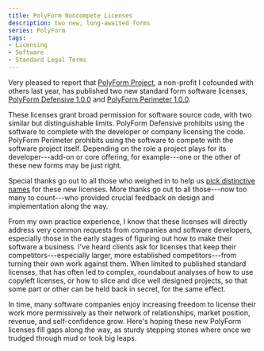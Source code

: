 ```yaml
---
title: PolyForm Noncompete Licenses
description: two new, long-awaited forms
series: PolyForm
tags:
- Licensing
- Software
- Standard Legal Terms
---
```


Very pleased to report that [PolyForm Project](https://polyformproject.org), a non-profit I cofounded with others last year, has published two new standard form software licenses, [PolyForm Defensive 1.0.0](https://polyformproject.org/licenses/defensive-licenses/1.0.0/) and [PolyForm Perimeter 1.0.0](https://polyformproject.org/licenses/perimeter/1.0.0/).

These licenses grant broad permission for software source code, with two similar but distinguishable limits.  PolyForm Defensive prohibits using the software to complete with the developer or company licensing the code.  PolyForm Perimeter prohibits using the software to compete with the software project itself.  Depending on the role a project plays for its developer---add-on or core offering, for example---one or the other of these new forms may be just right.

Special thanks go out to all those who weighed in to help us [pick distinctive names](https://writing.kemitchell.com/2020/04/04/Polyform-Noncompete-Licenses.html) for these new licenses. More thanks go out to all those---now too many to count---who provided crucial feedback on design and implementation along the way.

From my own practice experience, I know that these licenses will directly address very common requests from companies and software developers, especially those in the early stages of figuring out how to make their software a business.  I've heard clients ask for licenses that keep their competitors---especially larger, more established competitors---from turning their own work against them.  When limited to published standard licenses, that has often led to complex, roundabout analyses of how to use copyleft licenses, or how to slice and dice well designed projects, so that some part or other can be held back in secret, for the same effect.

In time, many software companies enjoy increasing freedom to license their work more permissively as their network of relationships, market position, revenue, and self-confidence grow.  Here's hoping these new PolyForm licenses fill gaps along the way, as sturdy stepping stones where once we trudged through mud or took big leaps.
